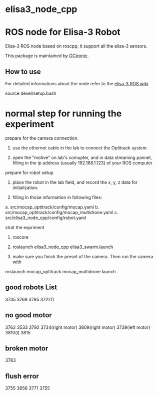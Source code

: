# elisa3_node_cpp

# ROS node for Elisa-3 Robot
Elisa-3 ROS node based on roscpp; it support all the elisa-3 sensors.

This package is maintained by [GCtronic](http://www.gctronic.com/).

## How to use
For detailed informations about the node refer to the [elisa-3 ROS wiki](http://www.gctronic.com/doc/index.php/Elisa-3#ROS).

source devel/setup.bash


# normal step for running the experiment

prepare for the camera connection.

1. use the ethernet cable in the lab to connect the Optitrack system.

2. open the "motive" on lab's comupter, and in data streaming pannel, filling in the ip address (usually 192.168.1.123) of your ROS computer

prepare for robot setup

1. place the robot in the lab field, and record the x, y, z data for initialization.

2. filling in those information in following files:

a. src/mocap_optitrack/config/mocap.yaml
b. src/mocap_optitrack/config/mocap_multidrone.yaml
c. src/elisa3_node_cpp/config/robot.yaml

strat the expriment

1. roscore

2. roslaunch elisa3_node_cpp elisa3_swarm.launch

3. make sure you finish the preset of the camera. Then run the camera with 

roslaunch mocap_optitrack mocap_multidrone.launch






## good robots List

3735
3769
3795
3722()

## no good motor
3762
3533
3792
3734(right motor)
3809(right motor)
3739(left motor)
3810(l)
3815


## broken motor
3783

## flush error
3755
3656
3771
3755


